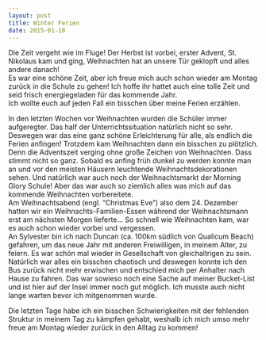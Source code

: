 ```yaml
---
layout: post
title: Winter Ferien
date: 2015-01-10
---
```


Die Zeit vergeht wie im Fluge! Der Herbst ist vorbei, erster Advent, St. Nikolaus kam und ging, Weihnachten hat an unsere Tür geklopft und alles andere danach!  
Es war eine schöne Zeit, aber ich freue mich auch schon wieder am Montag zurück in die Schule zu gehen! Ich hoffe ihr hattet auch eine tolle Zeit und seid frisch energiegeladen für das kommende Jahr.  
Ich wollte euch auf jeden Fall ein bisschen über meine Ferien erzählen.

<!--more-->

In den letzten Wochen vor Weihnachten wurden die Schüler immer aufgeregter. Das half der Unterrichtssituation natürlich nicht so sehr. Deswegen war das eine ganz schöne Erleichterung für alle, als endlich die Ferien anfingen! Trotzdem kam Weihnachten dann ein bisschen zu plötzlich. Denn die Adventszeit verging ohne große Zeichen von Weihnachten. Dass stimmt nicht so ganz. Sobald es anfing früh dunkel zu werden konnte man an und vor den meisten Häusern leuchtende Weihnachtsdekorationen sehen. Und natürlich war auch noch der Weihnachtsmarkt der Morning Glory Schule! Aber das war auch so ziemlich alles was mich auf das kommende Weihnachten vorbereitete.  
Am Weihnachtsabend (engl. “Christmas Eve”) also dem 24. Dezember hatten wir ein Weihnachts-Familien-Essen während der Weihnachtsmann erst am nächsten Morgen lieferte…
So schnell wie Weihnachten kam, war es auch schon wieder vorbei und vergessen.  
An Sylvester bin ich nach Duncan (ca. 100km südlich von Qualicum Beach) gefahren, um das neue Jahr mit anderen Freiwilligen, in meinem Alter, zu feiern. Es war schön mal wieder in Gesellschaft von gleichaltrigen zu sein. Natürlich war alles ein bisschen chaotisch und deswegen konnte ich den Bus zurück nicht mehr erwischen und entschied mich per Anhalter nach Hause zu fahren. Das war sowieso noch eine Sache auf meiner Bucket-List und ist hier auf der Insel immer noch gut möglich. Ich musste auch nicht lange warten bevor ich mitgenommen wurde.

Die letzten Tage habe ich ein bisschen Schwierigkeiten mit der fehlenden Struktur in meinem Tag zu kämpfen gehabt, weshalb ich mich umso mehr freue am Montag wieder zurück in den Alltag zu kommen!